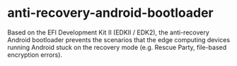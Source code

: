 # anti-recovery-android-bootloader
Based on the EFI Development Kit II (EDKII / EDK2), the anti-recovery Android bootloader prevents the scenarios that the edge computing devices running Android stuck on the recovery mode (e.g. Rescue Party, file-based encryption errors).
